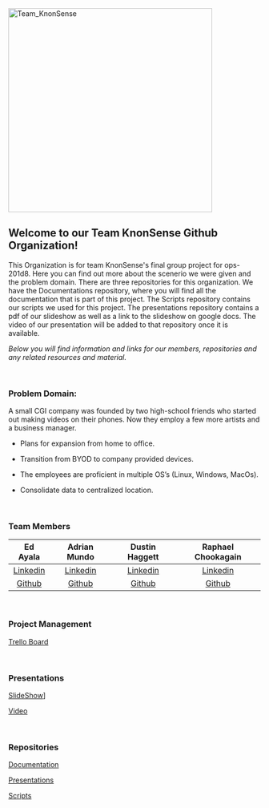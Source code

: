 <img width="407" alt="Team_KnonSense" src="https://github.com/knonsense/.github/assets/75862002/243ecdbb-d203-4246-9d87-15462106a6d8">

<br>

## Welcome to our Team KnonSense Github Organization!

This Organization is for team KnonSense's final group project for ops-201d8. Here you can find out more about the scenerio we were given and the problem domain. There are three repositories for this organization. We have the Documentations repository, where you will find all the documentation that is part of this project. The Scripts repository contains our scripts we used for this project. The presentations repository contains a pdf of our slideshow as well as a link to the slideshow on google docs. The video of our presentation will be added to that repository once it is available.


*Below you will find information and links for our members, repositories and any related resources and material.*


<br>

### Problem Domain:

A small CGI company was founded by two high-school friends who started out making videos on their phones. Now they employ a
few more artists and a business manager. 

* Plans for expansion from home to office.

* Transition from BYOD to company provided devices.

* The employees are proficient in multiple OS’s (Linux, Windows, MacOs).

* Consolidate data to centralized location.




<br>


### Team Members

| Ed Ayala | Adrian Mundo | Dustin Haggett | Raphael Chookagain |
|:----------------------:|:-----------------------:|:----------------------:|:----------------------:|
| [Linkedin](https://www.linkedin.com/in/eddie-ayala3/) | [Linkedin](http://linkedin.com/in/adrian-mundo) | [Linkedin](https://www.linkedin.com/in/dustinhaggett) | [Linkedin](https://www.linkedin.com/in/raphaelchookagian/) |
| [Github](https://github.com/EdMandoo1) | [Github](https://github.com/amundo1) | [Github](https://github.com/dustinhaggett) | [Github](https://github.com/cesarderio) |


<br>

### Project Management

[Trello Board](https://trello.com/b/vUcQohwr/project-management)



<br>

### Presentations

[SlideShow](https://github.com/knonsense/Presentations/blob/main/TeamKnonSense.pdf)]

[Video]()


<br>

### Repositories

[Documentation](https://github.com/knonsense/Documentation)

[Presentations](https://github.com/knonsense/Presentations)

[Scripts](https://github.com/knonsense/Scripts)


